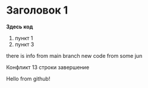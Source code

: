 # Заголовок 1

**Здесь код**

1. пункт 1
2. пункт 3


there is info from main branch
new code from some jun


Конфликт 13 строки завершение


Hello from github!
